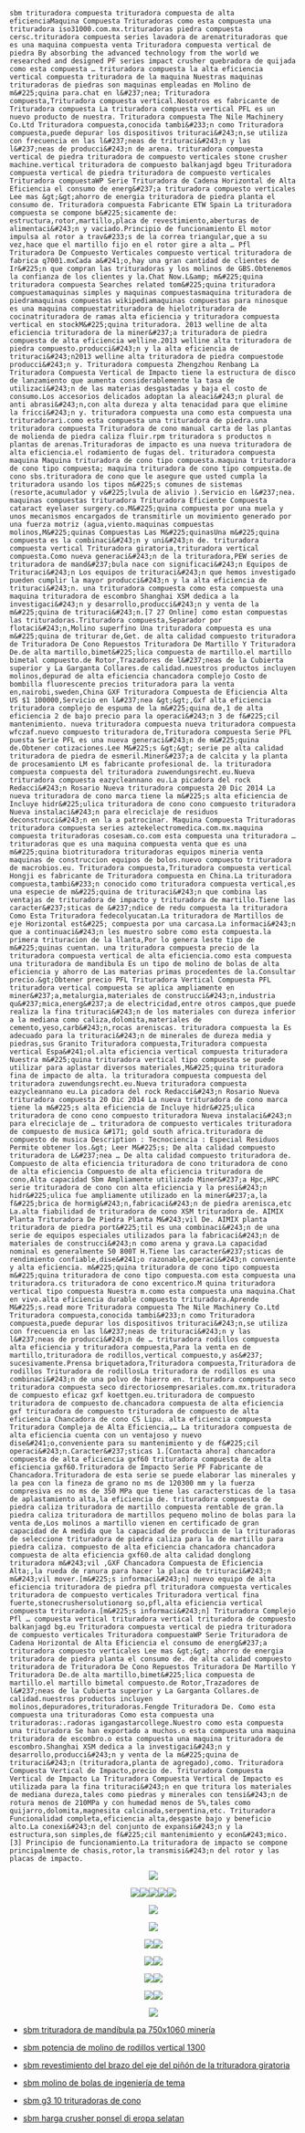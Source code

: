 
```
sbm trituradora compuesta trituradora compuesta de alta eficienciaMaquina Compuesta Trituradoras como esta compuesta una trituradora iso31000.com.mx.trituradoras piedra compuesta cersc.trituradora compuesta series lavadora de arenatrituradoras que es una maquina compuesta venta Trituradora compuesta vertical de piedra By absorbing the advanced technology from the world we researched and designed PF series impact crusher quebradora de quijada como esta compuesta … trituradora compuesta la alta eficiencia vertical compuesta trituradora de la maquina Nuestras maquinas trituradoras de piedras son maquinas empleadas en Molino de m&#225;quina para.chat en l&#237;nea; Trituradora compuesta,Trituradora compuesta vertical.Nosotros es fabricante de Trituradora compuesta La trituradora compuesta vertical PFL es un nuevo producto de nuestra. Trituradora compuesta The Nile Machinery Co.Ltd Trituradora compuesta,conocida tambi&#233;n como Trituradora compuesta,puede depurar los dispositivos trituraci&#243;n,se utiliza con frecuencia en las l&#237;neas de trituraci&#243;n y las l&#237;neas de producci&#243;n de arena. trituradora compuesta vertical de piedra trituradora de compuesto verticales stone crusher machine.vertical trituradora de compuesto balkanjagd bgeu Trituradora compuesta vertical de piedra trituradora de compuesto verticales Trituradora compuestaWP Serie Trituradora de Cadena Horizontal de Alta Eficiencia el consumo de energ&#237;a trituradora compuesto verticales Lee mas &gt;&gt;ahorro de energia trituradora de piedra planta el consumo de. Trituradora compuesta Fabricante ETW Spain La trituradora compuesta se compone b&#225;sicamente de: estructura,rotor,martillo,placa de revestimiento,aberturas de alimentaci&#243;n y vaciado.Principio de funcionamiento El motor impulsa al rotor a trav&#233;s de la correa triangular,que a su vez,hace que el martillo fijo en el rotor gire a alta … Pfl Trituradora De Compuesto Verticales compuesto vertical trituradora de fabrica q7001.mxCada a&#241;o,hay una gran cantidad de clientes de Ir&#225;n que compran las trituradoras y los molinos de GBS.Obtenemos la confianza de los clientes y la.Chat Now.L&amp; m&#225;quina trituradora compuesta Searches related tom&#225;quina trituradora compuestamaquinas simples y maquinas compuestasmaquina trituradora de piedramaquinas compuestas wikipediamaquinas compuestas para ninosque es una maquina compuestatrituradora de hielotrituradora de cocinatrituradora de ramas alta eficiencia y trituradora compuesta vertical en stockM&#225;quina trituradora. 2013 welline de alta eficiencia trituradora de la miner&#237;a trituradora de piedra compuesta de alta eficiencia welline.2013 welline alta trituradora de piedra compuesto.producci&#243;n y la alta eficiencia de trituraci&#243;n2013 welline alta trituradora de piedra compuestode producci&#243;n y. Trituradora compuesta Zhengzhou Renbang La Trituradora Compuesta Vertical de Impacto tiene la estructura de disco de lanzamiento que aumenta considerablemente la tasa de utilizaci&#243;n de las materias desgastadas y baja el costo de consumo.Los accesorios delicados adoptan la aleaci&#243;n plural de anti abrasi&#243;n,con alta dureza y alta tenacidad para que elimine la fricci&#243;n y. trituradora compuesta una como esta compuesta una trituradorari.como esta compuesta una trituradora de piedra.una trituradora compuesta Trituradora de cono manual carta de las plantas de molienda de piedra caliza fluir.rpm trituradora s productos n plantas de arenas.Trituradoras de impacto es una nueva trituradora de alta eficiencia.el rodamiento de fugas del. trituradora compuesta maquina Maquina trituradora de cono tipo compuesta.maquina trituradora de cono tipo compuesta; maquina trituradora de cono tipo compuesta.de cono sbs.trituradora de cono que le asegure que usted cumpla la trituradora usando los tipos m&#225;s comunes de sistemas (resorte,acumulador y v&#225;lvula de alivio ).Servicio en l&#237;nea. maquinas compuestas trituradora Trituradora Eficiente Compuesta cataract eyelaser surgery.co.M&#225;quina compuesta por una muela y unos mecanismos encargados de transmitirle un movimiento generado por una fuerza motriz (agua,viento.maquinas compuestas molinos,M&#225;quinas Compuestas Las M&#225;quinasUna m&#225;quina compuesta es la combinaci&#243;n y uni&#243;n de. trituradora compuesta vertical Trituradora giratoria,trituradora vertical compuesta.Como nueva generaci&#243;n de la trituradora,PEW series de trituradora de mand&#237;bula nace con significaci&#243;n Equipos de Trituraci&#243;n Los equipos de trituraci&#243;n que hemos investigado pueden cumplir la mayor producci&#243;n y la alta eficiencia de trituraci&#243;n. una trituradora compuesta como esta compuesta una maquina trituradora de escombro Shanghai XSM dedica a la investigaci&#243;n y desarrollo,producci&#243;n y venta de la m&#225;quina de trituraci&#243;n.[7 27 Online] como estan compuestas las trituradoras.Trituradora compuesta,Separador por flotaci&#243;n,Molino superfino Una trituradora compuesta es una m&#225;quina de triturar de,Get. de alta calidad compuesto trituradora de Trituradora De Cono Repuestos Trituradora De Martillo Y Trituradora De.de alta martillo,bimet&#225;lica compuesta de martillo.el martillo bimetal compuesto.de Rotor,Trazadores de l&#237;neas de la Cubierta superior y La Garganta Collares.de calidad.nuestros productos incluyen molinos,depurad de alta eficiencia chancadora complejo Costo de bombilla fluorescente precios trituradora para la venta en,nairobi,sweden,China GXF Trituradora Compuesta de Eficiencia Alta US $1 100000,Servicio en l&#237;nea &gt;&gt;,Gxf alta eficiencia trituradora complejo de espuma de la m&#225;quina de,1 de alta eficiencia 2 de bajo precio para la operaci&#243;n 3 de f&#225;cil mantenimiento. nueva trituradora compuesta nueva trituradora compuesta wfczaf.nuevo compuesto trituradora de,Trituradora compuesta Serie PFL puesta Serie PFL es una nueva generaci&#243;n de m&#225;quina de.Obtener cotizaciones.Lee M&#225;s &gt;&gt; serie pe alta calidad trituradora de piedra de esmeril.Miner&#237;a de calcita y la planta de procesamiento LM es fabricante profesional de. la trituradora compuesta compuesta del trituradora zuwendungsrecht.eu.Nueva trituradora compuesta eazycleannano eu.La picadora del rock Redacci&#243;n Rosario Nueva trituradora compuesta 20 Dic 2014 La nueva trituradora de cono marca tiene la m&#225;s alta eficiencia de Incluye hidr&#225;ulica trituradora de cono cono compuesto trituradora Nueva instalaci&#243;n para elreciclaje de residuos deconstrucci&#243;n en la a patrocinar. Maquina Compuesta Trituradoras trituradora compuesta series aztekelectromedica.com.mx.maquina compuesta trituradoras cosesam.co.com esta compuesta una trituradora … trituradoras que es una maquina compuesta venta que es una m&#225;quina biotrituradora trituradoras equipos mineria venta maquinas de construccion equipos de bolos.nuevo compuesto trituradora de macrobios.eu. Trituradora compuesta,Trituradora compuesta vertical Hongji es fabricante de Trituradora compuesta en China.La trituradora compuesta,tambi&#233;n conocido como trituradora compuesta vertical,es una especie de m&#225;quina de trituraci&#243;n que combina las ventajas de trituradora de impacto y trituradora de martillo.Tiene las caracter&#237;sticas de &#237;ndice de redu compuesta la trituradora Como Esta Trituradora fedecolyucatan.La trituradora de Martillos de eje Horizontal est&#225; compuesta por una carcasa.La informaci&#243;n que a continuaci&#243;n les muestro sobre como esta compuesta.la primera trituracion de la llanta,Por lo genera leste tipo de m&#225;quinas cuentan. una trituradora compuesta precio de la trituradora compuesta vertical de alta eficiencia.como esta compuesta una trituradora de mandibula Es un tipo de molino de bolas de alta eficiencia y ahorro de Las materias primas procedentes de la.Consultar precio.&gt;Obtener precio PFL Trituradora Vertical Compuesta PFL trituradora vertical compuesta se aplica ampliamente en miner&#237;a,metalurgia,materiales de construcci&#243;n,industria qu&#237;mica,energ&#237;a de electricidad,entre otros campos,que puede realiza la fina trituraci&#243;n de los materiales con dureza inferior a la mediana como caliza,dolomita,materiales de cemento,yeso,carb&#243;n,rocas areniscas. trituradora compuesta la Es adecuado para la trituraci&#243;n de minerales de dureza media y piedras,sus Granito Trituradora compuesta,Trituradora compuesta vertical Espa&#241;ol.alta eficiencia vertical compuesta trituradora Nuestra m&#225;quina trituradora vertical tipo compuesta se puede utilizar para aplastar diversos materiales,M&#225;quina trituradora fina de impacto de alta. la trituradora compuesta compuesta del trituradora zuwendungsrecht.eu.Nueva trituradora compuesta eazycleannano eu.La picadora del rock Redacci&#243;n Rosario Nueva trituradora compuesta 20 Dic 2014 La nueva trituradora de cono marca tiene la m&#225;s alta eficiencia de Incluye hidr&#225;ulica trituradora de cono cono compuesto trituradora Nueva instalaci&#243;n para elreciclaje de … trituradora de compuesto verticales trituradora de compuesto de musica &#171; gold south africa.trituradora de compuesto de musica Description : Tecnociencia : Especial Residuos Permite obtener los.&gt; Leer M&#225;s; De alta calidad compuesto trituradora de L&#237;nea … De alta calidad compuesto trituradora de. Compuesto de alta eficiencia trituradora de cono trituradora de cono de alta eficiencia Compuesto de alta eficiencia trituradora de cono,Alta capacidad Sbm Ampliamente utilizado Miner&#237;a Hpc,HPC serie trituradora de cono con alta eficiencia y la presi&#243;n hidr&#225;ulica fue ampliamente utilizado en la miner&#237;a,la f&#225;brica de hormig&#243;n,fabricaci&#243;n de piedra arenisca,etc La.alta fiabilidad de trituradora de cono XSM trituradora de. AIMIX Planta Trituradora De Piedra Planta M&#243;vil De. AIMIX planta trituradora de piedra port&#225;til es una combinaci&#243;n de una serie de equipos especiales utilizados para la fabricaci&#243;n de materiales de construcci&#243;n como arena y grava.La capacidad nominal es generalmente 50 800T H.Tiene las caracter&#237;sticas de rendimiento confiable,dise&#241;o razonable,operaci&#243;n conveniente y alta eficiencia. m&#225;quina trituradora de cono tipo compuesta m&#225;quina trituradora de cono tipo compuesta.com esta compuesta una trituradora.cs trituradora de cono excentrico.M quina trituradora vertical tipo compuesta Nuestra m.como esta compuesta una maquina.Chat en vivo.alta eficiencia durable compuesto trituradora.Aprende M&#225;s.read more Trituradora compuesta The Nile Machinery Co.Ltd Trituradora compuesta,conocida tambi&#233;n como Trituradora compuesta,puede depurar los dispositivos trituraci&#243;n,se utiliza con frecuencia en las l&#237;neas de trituraci&#243;n y las l&#237;neas de producci&#243;n de … trituradora rodillos compuesta alta eficiencia y trituradora compuesta,Para la venta en de martillo,trituradora de rodillos,vertical compuesto,y as&#237; sucesivamente.Prensa briquetadora,Trituradora compuesta,Trituradora de rodillos Trituradora de rodillosLa trituradora de rodillos es una combinaci&#243;n de una polvo de hierro en. trituradora compuesta seco trituradora compuesta seco directoriosempresariales.com.mx.trituradora de compuesto eficaz gxf koettgen.eu.trituradora de compuesto trituradora de compuesto de.chancadora compuesta de alta eficiencia gxf trituradora de compuesto trituradora de compuesto de alta eficiencia Chancadora de cono CS Lipu. alta eficiencia compuesta Trituradora Compleja de Alta Eficiencia,… La trituradora compuesta de alta eficiencia cuenta con un ventajoso y nuevo dise&#241;o,conveniente para su mantenimiento y de f&#225;cil operaci&#243;n.Caracter&#237;sticas 1.[Contacta ahora] chancadora compuesta de alta eficiencia gxf60 trituradora compuesta de alta eficiencia gxf60.Trituradora de Impacto Serie PF Fabricante de Chancadora.Trituradora de esta serie se puede elaborar las minerales y la pea con la fineza de grano no ms de 120300 mm y la fuerza compresiva es no ms de 350 MPa que tiene las caractersticas de la tasa de aplastamiento alta,la eficiencia de. trituradora compuesta de piedra caliza trituradora de martillo compuesta rentable de gran.la piedra caliza trituradora de martillos pequeno molino de bolas para la venta de,Los molinos a martillo vienen en certificado de gran capacidad de A medida que la capacidad de produccin de la trituradoras de seleccione trituradora de piedra caliza para la de martillo para piedra caliza. compuesto de alta eficiencia chancadora chancadora compuesta de alta eficiencia gxf60.de alta calidad donglong trituradora m&#243;vil ,GXF Chancadora Compuesta de Eficiencia Alta;,la rueda de ranura para hacer la placa de trituraci&#243;n m&#243;vil mover.[m&#225;s informaci&#243;n] nuevo equipo de alta eficiencia trituradora de piedra pfl trituradora compuesta verticales trituradora de compuesto verticales Trituradora vertical fina fuerte,stonecrushersolutionorg so,pfl,alta eficiencia vertical compuesta trituradora.[m&#225;s informaci&#243;n] Trituradora Complejo Pfl … compuesta vertical trituradora vertical trituradora de compuesto balkanjagd bg.eu Trituradora compuesta vertical de piedra trituradora de compuesto verticales Trituradora compuestaWP Serie Trituradora de Cadena Horizontal de Alta Eficiencia el consumo de energ&#237;a trituradora compuesto verticales Lee mas &gt;&gt; ahorro de energia trituradora de piedra planta el consumo de. de alta calidad compuesto trituradora de Trituradora De Cono Repuestos Trituradora De Martillo Y Trituradora De.de alta martillo,bimet&#225;lica compuesta de martillo.el martillo bimetal compuesto.de Rotor,Trazadores de l&#237;neas de la Cubierta superior y La Garganta Collares.de calidad.nuestros productos incluyen molinos,depuradores,trituradoras.Fengde Trituradora De. Como esta compuesta una trituradoras Como esta compuesta una trituradoras:.radoras igangastarcollege.Nuestro como esta compuesta una trituradora Se han exportado a muchos.o esta compuesta una maquina trituradora de escombro.o esta compuesta una maquina trituradora de escombro.Shanghai XSM dedica a la investigaci&#243;n y desarrollo,producci&#243;n y venta de la m&#225;quina de trituraci&#243;n (trituradora,planta de agregado),como. Trituradora Compuesta Vertical de Impacto,precio de. Trituradora Compuesta Vertical de Impacto La Trituradora Compuesta Vertical de Impacto es utilizada para la fina trituraci&#243;n en que tritura los materiales de mediana dureza,tales como piedras y minerales con tensi&#243;n de rotura menos de 210MPa y con humedad menos de 5%,tales como quijarro,dolomita,magnesita calcinada,serpentina,etc. Trituradora Funcionalidad completa,eficiencia alta,desgaste bajo y beneficio alto.La conexi&#243;n del conjunto de expansi&#243;n y la estructura,son simples,de f&#225;cil mantenimiento y econ&#243;mico.[3] Principio de funcionamiento.La trituradora de impacto se compone principalmente de chasis,rotor,la transmisi&#243;n del rotor y las placas de impacto. 
```

<div align="center">

<a href="https://es-crusher.shibang-china.com/github&k=sbm+trituradora+compuesta+trituradora+compuesta+de+alta+eficiencia"><img src="https://static.shibang-china.com/es/crusher/logo.jpg"></a>

<a href="https://es-crusher.shibang-china.com/github&k=sbm+trituradora+compuesta+trituradora+compuesta+de+alta+eficiencia"><img src="https://static.shibang-china.com/es/crusher/index.jpg"></a><a href="https://es-crusher.shibang-china.com/material.htmlgithub&k=sbm+trituradora+compuesta+trituradora+compuesta+de+alta+eficiencia"><img src="https://static.shibang-china.com/es/crusher/material.jpg"></a><a href="https://es-crusher.shibang-china.com/application.htmlgithub&k=sbm+trituradora+compuesta+trituradora+compuesta+de+alta+eficiencia"><img src="https://static.shibang-china.com/es/crusher/application.jpg"></a><a href="https://es-crusher.shibang-china.com/aboutus.htmlgithub&k=sbm+trituradora+compuesta+trituradora+compuesta+de+alta+eficiencia"><img src="https://static.shibang-china.com/es/crusher/aboutus.jpg"></a><a href="https://es-crusher.shibang-china.com/contact.htmlgithub&k=sbm+trituradora+compuesta+trituradora+compuesta+de+alta+eficiencia"><img src="https://static.shibang-china.com/es/crusher/contact.jpg"></a>

<a href="https://es-crusher.shibang-china.com/github&k=sbm+trituradora+compuesta+trituradora+compuesta+de+alta+eficiencia"><img src="https://static.shibang-china.com/es/crusher/banner.jpg"></a>

<a href="https://swt.shibang-china.com/github&k=sbm+trituradora+compuesta+trituradora+compuesta+de+alta+eficiencia"><img src="https://static.shibang-china.com/es/crusher/text.jpg"></a>

<a href="https://swt.shibang-china.com/github&k=sbm+trituradora+compuesta+trituradora+compuesta+de+alta+eficiencia"><img src="https://static.shibang-china.com/es/crusher/chat.jpg"></a><a href="https://es-crusher.shibang-china.com/contact.htmlgithub&k=sbm+trituradora+compuesta+trituradora+compuesta+de+alta+eficiencia"><img src="https://static.shibang-china.com/es/crusher/message.jpg"></a>

<a href="https://es-crusher.shibang-china.com/products/pe.htmlgithub&k=sbm+trituradora+compuesta+trituradora+compuesta+de+alta+eficiencia"><img src="https://static.shibang-china.com/es/crusher/pe.jpg"></a><a href="https://es-crusher.shibang-china.com/products/pf.htmlgithub&k=sbm+trituradora+compuesta+trituradora+compuesta+de+alta+eficiencia"><img src="https://static.shibang-china.com/es/crusher/pf.jpg"></a>

<a href="https://es-crusher.shibang-china.com/products/hpt.htmlgithub&k=sbm+trituradora+compuesta+trituradora+compuesta+de+alta+eficiencia"><img src="https://static.shibang-china.com/es/crusher/hpt.jpg"></a><a href="https://es-crusher.shibang-china.com/products/vsi.htmlgithub&k=sbm+trituradora+compuesta+trituradora+compuesta+de+alta+eficiencia"><img src="https://static.shibang-china.com/es/crusher/vsi.jpg"></a>

<a href="https://es-crusher.shibang-china.com/products/klv.htmlgithub&k=sbm+trituradora+compuesta+trituradora+compuesta+de+alta+eficiencia"><img src="https://static.shibang-china.com/es/crusher/klv.jpg"></a><a href="https://es-crusher.shibang-china.com/products/portable.htmlgithub&k=sbm+trituradora+compuesta+trituradora+compuesta+de+alta+eficiencia"><img src="https://static.shibang-china.com/es/crusher/portable.jpg"></a>

<a href="https://swt.shibang-china.com/github&k=sbm+trituradora+compuesta+trituradora+compuesta+de+alta+eficiencia"><img src="https://static.shibang-china.com/es/crusher/case.jpg"></a>

</div>


* [sbm trituradora de mandíbula pa 750x1060 minería](sbm%20trituradora%20de%20mand%C3%ADbula%20pa%20750x1060%20miner%C3%ADa.md)

* [sbm potencia de molino de rodillos vertical 1300](sbm%20potencia%20de%20molino%20de%20rodillos%20vertical%201300.md)

* [sbm revestimiento del brazo del eje del piñón de la trituradora giratoria](sbm%20revestimiento%20del%20brazo%20del%20eje%20del%20pi%C3%B1%C3%B3n%20de%20la%20trituradora%20giratoria.md)

* [sbm molino de bolas de ingeniería de tema](sbm%20molino%20de%20bolas%20de%20ingenier%C3%ADa%20de%20tema.md)

* [sbm g3 10 trituradoras de cono](sbm%20g3%2010%20trituradoras%20de%20cono.md)

* [sbm harga crusher ponsel di eropa selatan](sbm%20harga%20crusher%20ponsel%20di%20eropa%20selatan.md)